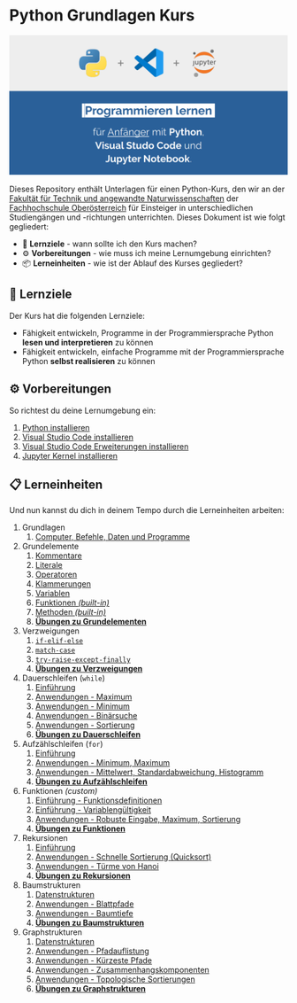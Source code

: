 # **Python** Grundlagen Kurs

![Vorschaubild](./Grafiken/LibreOffice/Vorschaubild.png)

Dieses Repository enthält Unterlagen für einen Python-Kurs, den wir an der [Fakultät für Technik und angewandte Naturwissenschaften](https://www.fh-ooe.at/campus-wels/) der [Fachhochschule Oberösterreich](https://www.fh-ooe.at) für Einsteiger in unterschiedlichen Studiengängen und -richtungen unterrichten. Dieses Dokument ist wie folgt gegliedert:

- 🎯 **Lernziele** - wann sollte ich den Kurs machen?
- ⚙️ **Vorbereitungen** - wie muss ich meine Lernumgebung einrichten?
- 📦 **Lerneinheiten** - wie ist der Ablauf des Kurses gegliedert?

## 🎯 Lernziele

Der Kurs hat die folgenden Lernziele:

- Fähigkeit entwickeln, Programme in der Programmiersprache Python **lesen und interpretieren** zu können
- Fähigkeit entwickeln, einfache Programme mit der Programmiersprache Python **selbst realisieren** zu können

## ⚙️ Vorbereitungen

So richtest du deine Lernumgebung ein:

1. [Python installieren](./Vorbereitungen/01_Python/README.md)
1. [Visual Studio Code installieren](./Vorbereitungen/02_Visual_Studio_Code/README.md)
1. [Visual Studio Code Erweiterungen installieren](./Vorbereitungen/03_Visual_Studio_Code_Erweiterungen/README.md)
1. [Jupyter Kernel installieren](./Vorbereitungen/04_Jupyter_Kernel/README.md)

## 📋 Lerneinheiten

Und nun kannst du dich in deinem Tempo durch die Lerneinheiten arbeiten:

1. Grundlagen
   1. [Computer, Befehle, Daten und Programme](./Lerneinheiten/01_Computer/README.ipynb)
1. Grundelemente
   1. [Kommentare](./Lerneinheiten/02_Grundlagen/01_Kommentare.ipynb)
   1. [Literale](./Lerneinheiten/02_Grundlagen/02_Literale.ipynb)
   1. [Operatoren](./Lerneinheiten/02_Grundlagen/03_Operatoren.ipynb)
   1. [Klammerungen](./Lerneinheiten/02_Grundlagen/04_Klammerungen.ipynb)
   1. [Variablen](./Lerneinheiten/02_Grundlagen/05_Variablen.ipynb)
   1. [Funktionen *(built-in)*](./Lerneinheiten/02_Grundlagen/06_Funktionen.ipynb)
   1. [Methoden *(built-in)*](./Lerneinheiten/02_Grundlagen/07_Methoden.ipynb)
   1. [**Übungen zu Grundelementen**](./Lerneinheiten/10_Übungen/02_Grundelemente.ipynb)
1. Verzweigungen
   1. [`if-elif-else`](./Lerneinheiten/03_Verzweigungen/01_if-elif-else.ipynb)
   1. [`match-case`](./Lerneinheiten/03_Verzweigungen/02_match-case.ipynb)
   1. [`try-raise-except-finally`](./Lerneinheiten/03_Verzweigungen/03_try-raise-except-finally.ipynb)
   1. [**Übungen zu Verzweigungen**](./Lerneinheiten/10_Übungen/03_Verzweigungen.ipynb)
1. Dauerschleifen (`while`)
   1. [Einführung](./Lerneinheiten/04_Dauerschleifen/01_Einführung.ipynb)
   1. [Anwendungen - Maximum](./Lerneinheiten/04_Dauerschleifen/02_Maximum.ipynb)
   1. [Anwendungen - Minimum](./Lerneinheiten/04_Dauerschleifen/03_Minimum.ipynb)
   1. [Anwendungen - Binärsuche](./Lerneinheiten/04_Dauerschleifen/04_Binärsuche.ipynb)
   1. [Anwendungen - Sortierung](./Lerneinheiten/04_Dauerschleifen/05_Sortierung.ipynb)
   1. [**Übungen zu Dauerschleifen**](./Lerneinheiten/10_Übungen/04_Dauerschleifen.ipynb)
1. Aufzählschleifen (`for`)
   1. [Einführung](./Lerneinheiten/05_Aufzählschleifen/01_Einführung.ipynb)
   1. [Anwendungen - Minimum, Maximum](./Lerneinheiten/05_Aufzählschleifen/02_Extremum.ipynb)
   1. [Anwendungen - Mittelwert, Standardabweichung, Histogramm](./Lerneinheiten/05_Aufzählschleifen/03_Statistik.ipynb)
   1. [**Übungen zu Aufzählschleifen**](./Lerneinheiten/10_Übungen/05_Aufzählschleifen.ipynb)
1. Funktionen *(custom)*
   1. [Einführung - Funktionsdefinitionen](./Lerneinheiten/06_Funktionen/01_Einführung.ipynb)
   1. [Einführung - Variablengültigkeit](./Lerneinheiten/06_Funktionen/02_Variablengültigkeit.ipynb)
   1. [Anwendungen - Robuste Eingabe, Maximum, Sortierung](./Lerneinheiten/06_Funktionen/03_Anwendungen.ipynb)
   1. [**Übungen zu Funktionen**](./Lerneinheiten/10_Übungen/06_Funktionen.ipynb)
1. Rekursionen
   1. [Einführung](./Lerneinheiten/07_Rekursionen/01_Einführung.ipynb)
   1. [Anwendungen - Schnelle Sortierung (Quicksort)](./Lerneinheiten/07_Rekursionen/02_Quicksort.ipynb)
   1. [Anwendungen - Türme von Hanoi](./Lerneinheiten/07_Rekursionen/03_Hanoi.ipynb)
   1. [**Übungen zu Rekursionen**](./Lerneinheiten/10_Übungen/07_Rekursionen.ipynb)
1. Baumstrukturen
   1. [Datenstrukturen](./Lerneinheiten/08_Bäume/01_Datenstrukturen.ipynb)
   1. [Anwendungen - Blattpfade](./Lerneinheiten/08_Bäume/02_Blattpfade.ipynb)
   1. [Anwendungen - Baumtiefe](./Lerneinheiten/08_Bäume/03_Baumtiefe.ipynb)
   1. [**Übungen zu Baumstrukturen**](./Lerneinheiten/10_Übungen/08_Baumstrukturen.ipynb)
1. Graphstrukturen
   1. [Datenstrukturen](./Lerneinheiten/09_Graphen/01_Datenstrukturen.ipynb)
   1. [Anwendungen - Pfadauflistung](./Lerneinheiten/09_Graphen/02_Pfadauflistung.ipynb)
   1. [Anwendungen - Kürzeste Pfade](./Lerneinheiten/09_Graphen/03_Kürzeste_Pfade.ipynb)
   1. [Anwendungen - Zusammenhangskomponenten](./Lerneinheiten/09_Graphen/04_Zusammenhangskomponenten.ipynb)
   1. [Anwendungen - Topologische Sortierungen](./Lerneinheiten/09_Graphen/05_Topologische_Sortierung.ipynb)
   1. [**Übungen zu Graphstrukturen**](./Lerneinheiten/10_Übungen/09_Graphstrukturen.ipynb)